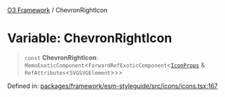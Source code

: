 [O3 Framework](../API.md) / ChevronRightIcon

# Variable: ChevronRightIcon

> `const` **ChevronRightIcon**: `MemoExoticComponent`\<`ForwardRefExoticComponent`\<[`IconProps`](../type-aliases/IconProps.md) & `RefAttributes`\<`SVGSVGElement`\>\>\>

Defined in: [packages/framework/esm-styleguide/src/icons/icons.tsx:167](https://github.com/its-kios09/openmrs-esm-core/blob/main/packages/framework/esm-styleguide/src/icons/icons.tsx#L167)

